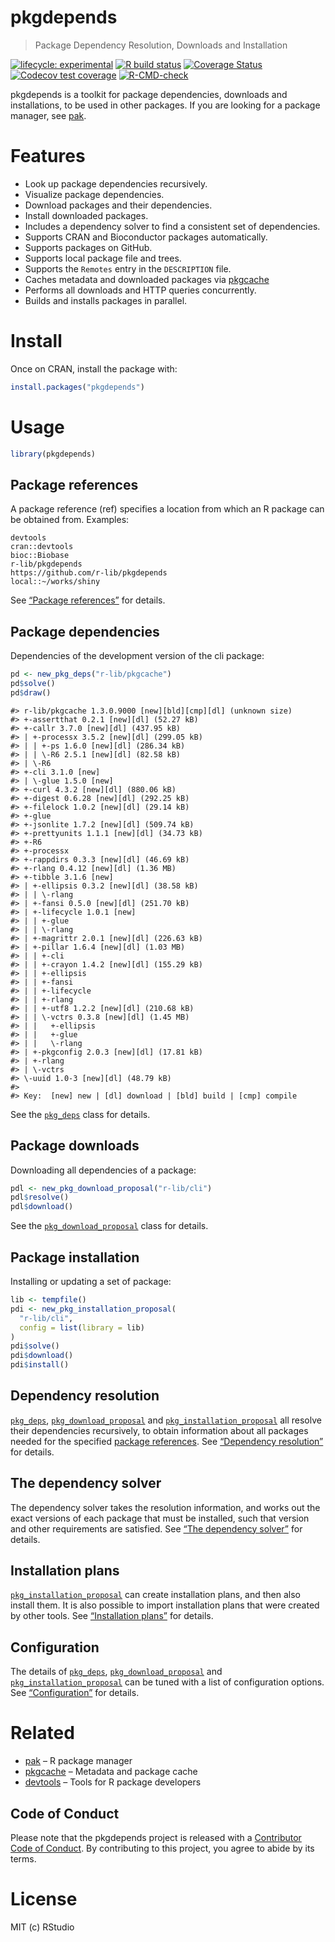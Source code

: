 
<!-- README.md is generated from README.Rmd. Please edit that file -->

# pkgdepends

> Package Dependency Resolution, Downloads and Installation

<!-- badges: start -->

[![lifecycle:
experimental](https://img.shields.io/badge/lifecycle-experimental-orange.svg)](https://lifecycle.r-lib.org/articles/stages.html)
[![R build
status](https://github.com/r-lib/pkgdepends/workflows/R-CMD-check/badge.svg)](https://github.com/r-lib/pkgdepends/actions)
[![Coverage
Status](https://img.shields.io/codecov/c/github/r-lib/pkgdepends/main.svg)](https://codecov.io/github/r-lib/pkgdepends?branch=main)
[![Codecov test
coverage](https://codecov.io/gh/r-lib/pkgdepends/branch/main/graph/badge.svg)](https://app.codecov.io/gh/r-lib/pkgdepends?branch=main)
[![R-CMD-check](https://github.com/r-lib/pkgdepends/actions/workflows/R-CMD-check.yaml/badge.svg)](https://github.com/r-lib/pkgdepends/actions/workflows/R-CMD-check.yaml)
<!-- badges: end -->

pkgdepends is a toolkit for package dependencies, downloads and
installations, to be used in other packages. If you are looking for a
package manager, see [pak](https://github.com/r-lib/pak).

# Features

-   Look up package dependencies recursively.
-   Visualize package dependencies.
-   Download packages and their dependencies.
-   Install downloaded packages.
-   Includes a dependency solver to find a consistent set of
    dependencies.
-   Supports CRAN and Bioconductor packages automatically.
-   Supports packages on GitHub.
-   Supports local package file and trees.
-   Supports the `Remotes` entry in the `DESCRIPTION` file.
-   Caches metadata and downloaded packages via
    [pkgcache](https://github.com/r-lib/pkgcache)
-   Performs all downloads and HTTP queries concurrently.
-   Builds and installs packages in parallel.

# Install

Once on CRAN, install the package with:

``` r
install.packages("pkgdepends")
```

# Usage

``` r
library(pkgdepends)
```

## Package references

A package reference (ref) specifies a location from which an R package
can be obtained from. Examples:

    devtools
    cran::devtools
    bioc::Biobase
    r-lib/pkgdepends
    https://github.com/r-lib/pkgdepends
    local::~/works/shiny

See [“Package
references”](https://r-lib.github.io/pkgdepends/reference/pkg_refs.html)
for details.

## Package dependencies

Dependencies of the development version of the cli package:

``` r
pd <- new_pkg_deps("r-lib/pkgcache")
pd$solve()
pd$draw()
```

    #> r-lib/pkgcache 1.3.0.9000 [new][bld][cmp][dl] (unknown size)
    #> +-assertthat 0.2.1 [new][dl] (52.27 kB)
    #> +-callr 3.7.0 [new][dl] (437.95 kB)
    #> | +-processx 3.5.2 [new][dl] (299.05 kB)
    #> | | +-ps 1.6.0 [new][dl] (286.34 kB)
    #> | | \-R6 2.5.1 [new][dl] (82.58 kB)
    #> | \-R6
    #> +-cli 3.1.0 [new]
    #> | \-glue 1.5.0 [new]
    #> +-curl 4.3.2 [new][dl] (880.06 kB)
    #> +-digest 0.6.28 [new][dl] (292.25 kB)
    #> +-filelock 1.0.2 [new][dl] (29.14 kB)
    #> +-glue
    #> +-jsonlite 1.7.2 [new][dl] (509.74 kB)
    #> +-prettyunits 1.1.1 [new][dl] (34.73 kB)
    #> +-R6
    #> +-processx
    #> +-rappdirs 0.3.3 [new][dl] (46.69 kB)
    #> +-rlang 0.4.12 [new][dl] (1.36 MB)
    #> +-tibble 3.1.6 [new]
    #> | +-ellipsis 0.3.2 [new][dl] (38.58 kB)
    #> | | \-rlang
    #> | +-fansi 0.5.0 [new][dl] (251.70 kB)
    #> | +-lifecycle 1.0.1 [new]
    #> | | +-glue
    #> | | \-rlang
    #> | +-magrittr 2.0.1 [new][dl] (226.63 kB)
    #> | +-pillar 1.6.4 [new][dl] (1.03 MB)
    #> | | +-cli
    #> | | +-crayon 1.4.2 [new][dl] (155.29 kB)
    #> | | +-ellipsis
    #> | | +-fansi
    #> | | +-lifecycle
    #> | | +-rlang
    #> | | +-utf8 1.2.2 [new][dl] (210.68 kB)
    #> | | \-vctrs 0.3.8 [new][dl] (1.45 MB)
    #> | |   +-ellipsis
    #> | |   +-glue
    #> | |   \-rlang
    #> | +-pkgconfig 2.0.3 [new][dl] (17.81 kB)
    #> | +-rlang
    #> | \-vctrs
    #> \-uuid 1.0-3 [new][dl] (48.79 kB)
    #> 
    #> Key:  [new] new | [dl] download | [bld] build | [cmp] compile

See the
[`pkg_deps`](https://r-lib.github.io/pkgdepends/reference/pkg_deps.html)
class for details.

## Package downloads

Downloading all dependencies of a package:

``` r
pdl <- new_pkg_download_proposal("r-lib/cli")
pdl$resolve()
pdl$download()
```

See the
[`pkg_download_proposal`](https://r-lib.github.io/pkgdepends/reference/pkg_download_proposal.html)
class for details.

## Package installation

Installing or updating a set of package:

``` r
lib <- tempfile()
pdi <- new_pkg_installation_proposal(
  "r-lib/cli",
  config = list(library = lib)
)
pdi$solve()
pdi$download()
pdi$install()
```

## Dependency resolution

[`pkg_deps`](https://r-lib.github.io/pkgdepends/reference/pkg_deps.html),
[`pkg_download_proposal`](https://r-lib.github.io/pkgdepends/reference/pkg_download_proposal.html)
and
[`pkg_installation_proposal`](https://r-lib.github.io/pkgdepends/reference/pkg_installation_proposal.html)
all resolve their dependencies recursively, to obtain information about
all packages needed for the specified [package
references](https://r-lib.github.io/pkgdepends/reference/pkg_refs.html).
See [“Dependency
resolution”](https://r-lib.github.io/pkgdepends/reference/pkg_resolution.html)
for details.

## The dependency solver

The dependency solver takes the resolution information, and works out
the exact versions of each package that must be installed, such that
version and other requirements are satisfied. See [“The dependency
solver”](https://r-lib.github.io/pkgdepends/reference/pkg_solution.html)
for details.

## Installation plans

[`pkg_installation_proposal`](https://r-lib.github.io/pkgdepends/reference/pkg_installation_proposal.html)
can create installation plans, and then also install them. It is also
possible to import installation plans that were created by other tools.
See [“Installation
plans”](https://r-lib.github.io/pkgdepends/reference/install_plans.html)
for details.

## Configuration

The details of
[`pkg_deps`](https://r-lib.github.io/pkgdepends/reference/pkg_deps.html),
[`pkg_download_proposal`](https://r-lib.github.io/pkgdepends/reference/pkg_download_proposal.html)
and
[`pkg_installation_proposal`](https://r-lib.github.io/pkgdepends/reference/pkg_installation_proposal.html)
can be tuned with a list of configuration options. See
[“Configuration”](https://r-lib.github.io/pkgdepends/reference/pkg_config.html)
for details.

# Related

-   [pak](https://github.com/r-lib/pak) – R package manager
-   [pkgcache](https://github.com/r-lib/pkgcache) – Metadata and package
    cache
-   [devtools](https://github.com/r-lib/devtools) – Tools for R package
    developers

## Code of Conduct

Please note that the pkgdepends project is released with a [Contributor
Code of
Conduct](https://r-lib.github.io/pkgdepends/dev/CODE_OF_CONDUCT.html).
By contributing to this project, you agree to abide by its terms.

# License

MIT (c) RStudio

